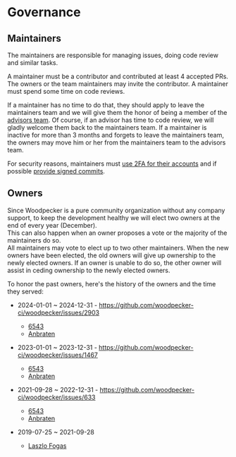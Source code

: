 # Governance

## Maintainers

The maintainers are responsible for managing issues, doing code review and similar tasks.

A maintainer must be a contributor and contributed at least 4 accepted PRs.
The owners or the team maintainers may invite the contributor.
A maintainer must spend some time on code reviews.

If a maintainer has no time to do that, they should apply to leave the maintainers team and we will give them the honor of being a member of the
[advisors team](https://github.com/orgs/woodpecker-ci/teams/advisors/members).
Of course, if an advisor has time to code review, we will gladly welcome them back to the maintainers team.
If a maintainer is inactive for more than 3 months and forgets to leave the maintainers team, the owners may move him or her from the maintainers team to the advisors team.

For security reasons, maintainers must [use 2FA for their accounts](https://docs.github.com/en/authentication/securing-your-account-with-two-factor-authentication-2fa) and if possible [provide signed commits](https://docs.github.com/en/authentication/managing-commit-signature-verification).

## Owners

Since Woodpecker is a pure community organization without any company support, to keep the development healthy we will elect two owners at the end of every year (December).\
This can also happen when an owner proposes a vote or the majority of the maintainers do so.\
All maintainers may vote to elect up to two other maintainers.
When the new owners have been elected, the old owners will give up ownership to the newly elected owners.
If an owner is unable to do so, the other owner will assist in ceding ownership to the newly elected owners.

To honor the past owners, here's the history of the owners and the time they served:

- 2024-01-01 ~ 2024-12-31 - <https://github.com/woodpecker-ci/woodpecker/issues/2903>

  - [6543](https://github.com/6543)
  - [Anbraten](https://github.com/anbraten)

- 2023-01-01 ~ 2023-12-31 - <https://github.com/woodpecker-ci/woodpecker/issues/1467>

  - [6543](https://github.com/6543)
  - [Anbraten](https://github.com/anbraten)

- 2021-09-28 ~ 2022-12-31 - <https://github.com/woodpecker-ci/woodpecker/issues/633>

  - [6543](https://github.com/6543)
  - [Anbraten](https://github.com/anbraten)

- 2019-07-25 ~ 2021-09-28
  - [Laszlo Fogas](https://github.com/laszlocph)

